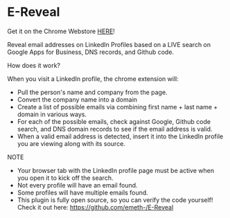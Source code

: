 # E-Reveal

Get it on the Chrome Webstore [HERE](https://chrome.google.com/webstore/detail/e-reveal/cfjoijpnimmgcijcofonhdipdppipppl)!

Reveal email addresses on LinkedIn Profiles based on a LIVE search on Google Apps for Business, DNS records, and Github code.

How does it work?

When you visit a LinkedIn profile, the chrome extension will:
- Pull the person's name and company from the page.
- Convert the company name into a domain
- Create a list of possible emails via combining first name + last name + domain in various ways.
- For each of the possible emails, check against Google, Github code search, and DNS domain records to see if the email address is valid.
- When a valid email address is detected, insert it into the LinkedIn profile you are viewing along with its source.

NOTE
- Your browser tab with the LinkedIn profile page must be active when you open it to kick off the search.
- Not every profile will have an email found.
- Some profiles will have multiple emails found.
- This plugin is fully open source, so you can verify the code yourself! Check it out here: https://github.com/emeth-/E-Reveal